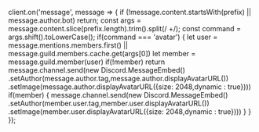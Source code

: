 client.on('message', message => {
    if (!message.content.startsWith(prefix) || message.author.bot) return;
    const args = message.content.slice(prefix.length).trim().split(/ +/);
    const command = args.shift().toLowerCase();
if(command === 'avatar') {
      let user = message.mentions.members.first() || message.guild.members.cache.get(args[0])
        let member = message.guild.member(user)
      if(!member) return  message.channel.send(new Discord.MessageEmbed()
        .setAuthor(message.author.tag,message.author.displayAvatarURL())
        .setImage(message.author.displayAvatarURL({size: 2048,dynamic : true})))
      if(member) {
        message.channel.send(new Discord.MessageEmbed()
        .setAuthor(member.user.tag,member.user.displayAvatarURL())
        .setImage(member.user.displayAvatarURL({size: 2048,dynamic : true})))
      }
    }
});
